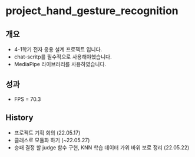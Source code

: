 # project_hand_gesture_recognition
 ## 개요
- 4-1학기 전자 응용 설계 프로젝트 입니다.
- chat-scritp를 필수적으로 사용해야했습니다.
- MediaPipe 라이브러리를 사용하였습니다.

 ## 성과

- FPS = 70.3

 ## History

- 프로젝트 기획 회의 (22.05.17)
- 클래스로 모듈화 하기 (~22.05.27)
- 승패 결정 할 judge 함수 구현, KNN 학습 데이터 가위 바위 보로 정리 (22.05.22)
